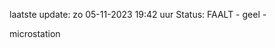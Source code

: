 laatste update: 
zo 05-11-2023 19:42   uur 
Status: FAALT - geel - 
<div class="service Y">microstation</div>